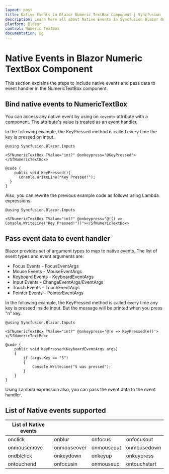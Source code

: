 ```yaml
---
layout: post
title: Native Events in Blazor Numeric TextBox Component | Syncfusion
description: Learn here all about Native Events in Syncfusion Blazor Numeric TextBox component and more.
platform: Blazor
control: Numeric TextBox
documentation: ug
---
```


# Native Events in Blazor Numeric TextBox Component

This section explains the steps to include native events and pass data to event handler in the NumericTextBox component.

## Bind native events to NumericTextBox

You can access any native event by using on `<event>` attribute with a component. The attribute's value is treated as an event handler.

In the following example, the KeyPressed method is called every time the key is pressed on input.

```cshtml
@using Syncfusion.Blazor.Inputs

<SfNumericTextBox TValue="int?" @onkeypress='@KeyPressed'></SfNumericTextBox>

@code {
    public void KeyPressed(){
      Console.WriteLine("Key Pressed!");
  }
}
```

Also, you can rewrite the previous example code as follows using Lambda expressions.

```cshtml
@using Syncfusion.Blazor.Inputs

<SfNumericTextBox TValue="int?" @onkeypress="@(() => Console.WriteLine("Key Pressed!"))"></SfNumericTextBox>
```

## Pass event data to event handler

Blazor provides set of argument types to map to native events. The list of event types and event arguments are:

* Focus Events - FocusEventArgs
* Mouse Events - MouseEventArgs
* Keyboard Events - KeyboardEventArgs
* Input Events - ChangeEventArgs/EventArgs
* Touch Events – TouchEventArgs
* Pointer Events – PointerEventArgs

In the following example, the KeyPressed method is called every time any key is pressed inside input. But the message will be printed when you press "n" key.

```cshtml
@using Syncfusion.Blazor.Inputs

<SfNumericTextBox TValue="int?" @onkeypress='@(e => KeyPressed(e))'></SfNumericTextBox>

@code {
    public void KeyPressed(KeyboardEventArgs args)
    {
        if (args.Key == "5")
        {
            Console.WriteLine("5 was pressed");
        }
    }
}
```

Using Lambda expression also, you can pass the event data to the event handler.

## List of Native events supported

| List of Native events |  |  | |
| --- | --- | --- | --- |
| onclick | onblur | onfocus | onfocusout |
| onmousemove | onmouseover | onmouseout | onmousedown | onmouseup |
| ondblclick | onkeydown | onkeyup | onkeypress |
| ontouchend | onfocusin | onmouseup | ontouchstart |